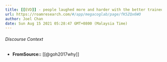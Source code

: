 ```yaml
---
title: [[EVD]] - people laughed more and harder with the better trained actors - [[@goh2017why]]
url: https://roamresearch.com/#/app/megacoglab/page/fK5ZQx6WO
author: Joel Chan
date: Sun Aug 15 2021 05:28:47 GMT+0800 (Malaysia Time)
---
```




###### Discourse Context

- **FromSource::** [[@goh2017why]]

